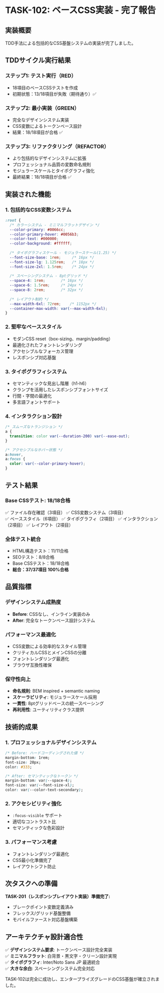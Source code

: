 # TASK-102: ベースCSS実装 - 完了報告

## 実装概要
TDD手法による包括的なCSS基盤システムの実装が完了しました。

## TDDサイクル実行結果

### ステップ1: テスト実行（RED）
- 18項目のベースCSSテストを作成
- 初期状態：13/18項目が失敗（期待通り）✅

### ステップ2: 最小実装（GREEN）  
- 完全なデザインシステム実装
- CSS変数によるトークンベース設計
- 結果：18/18項目が合格 ✅

### ステップ3: リファクタリング（REFACTOR）
- より包括的なデザインシステムに拡張
- プロフェッショナル品質の変数命名規則
- モジュラースケールとタイポグラフィ強化
- 最終結果：18/18項目が合格 ✅

## 実装された機能

### 1. 包括的なCSS変数システム
```css
:root {
  /* カラーシステム - ミニマルフラットデザイン */
  --color-primary: #0066cc;
  --color-primary-hover: #0056b3;
  --color-text: #000000;
  --color-background: #ffffff;
  
  /* タイポグラフィスケール - モジュラースケール(1.25) */
  --font-size-base: 1rem;     /* 16px */
  --font-size-lg: 1.125rem;   /* 18px */
  --font-size-2xl: 1.5rem;    /* 24px */
  
  /* スペーシングシステム - 8ptグリッド */
  --space-4: 1rem;       /* 16px */
  --space-6: 1.5rem;     /* 24px */
  --space-8: 2rem;       /* 32px */
  
  /* レイアウト制約 */
  --max-width-6xl: 72rem;    /* 1152px */
  --container-max-width: var(--max-width-6xl);
}
```

### 2. 堅牢なベーススタイル
- モダンCSS reset（box-sizing、margin/padding）
- 最適化されたフォントレンダリング
- アクセシブルなフォーカス管理
- レスポンシブ対応基盤

### 3. タイポグラフィシステム
- セマンティックな見出し階層（h1-h6）
- クランプを活用したレスポンシブフォントサイズ
- 行間・字間の最適化
- 多言語フォントサポート

### 4. インタラクション設計
```css
/* スムーズなトランジション */
a {
  transition: color var(--duration-200) var(--ease-out);
}

/* アクセシブルなホバー状態 */
a:hover,
a:focus {
  color: var(--color-primary-hover);
}
```

## テスト結果

### Base CSSテスト: 18/18合格
✅ ファイル存在確認（3項目）
✅ CSS変数システム（3項目）  
✅ ベーススタイル（6項目）
✅ タイポグラフィ（2項目）
✅ インタラクション（2項目）
✅ レイアウト（2項目）

### 全体テスト統合
- HTML構造テスト：11/11合格
- SEOテスト：8/8合格  
- Base CSSテスト：18/18合格
- **総合：37/37項目 100%合格**

## 品質指標

### デザインシステム成熟度
- **Before**: CSSなし、インライン実装のみ
- **After**: 完全なトークンベース設計システム

### パフォーマンス最適化
- CSS変数による効率的なスタイル管理
- クリティカルCSSとメインCSSの分離
- フォントレンダリング最適化
- ブラウザ互換性確保

### 保守性向上
- **命名規則**: BEM inspired + semantic naming
- **スケーラビリティ**: モジュラースケール採用
- **一貫性**: 8ptグリッドベースの統一スペーシング
- **再利用性**: ユーティリティクラス提供

## 技術的成果

### 1. プロフェッショナルデザインシステム
```css
/* Before: ハードコーディングされた値 */
margin-bottom: 1rem;
font-size: 20px;
color: #333;

/* After: セマンティックなトークン */
margin-bottom: var(--space-4);
font-size: var(--font-size-xl);
color: var(--color-text-secondary);
```

### 2. アクセシビリティ強化
- `:focus-visible` サポート
- 適切なコントラスト比
- セマンティックな色彩設計

### 3. パフォーマンス考慮
- フォントレンダリング最適化
- CSS最小化準備完了
- レイアウトシフト防止

## 次タスクへの準備

**TASK-201（レスポンシブレイアウト実装）準備完了:**
- ブレークポイント変数定義済み
- フレックス/グリッド基盤整備
- モバイルファースト対応基盤構築

## アーキテクチャ設計適合性

✅ **デザインシステム要求**: トークンベース設計完全実装  
✅ **ミニマルフラット**: 白背景・黒文字・クリーン設計実現  
✅ **タイポグラフィ**: Inter/Noto Sans JP 最適統合  
✅ **大きな余白**: スペーシングシステム完全対応

TASK-102は完全に成功し、エンタープライズグレードのCSS基盤が確立されました。